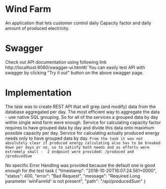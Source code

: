 # Wind Farm
An application that lets customer control daily Capacity factor and daily amount of produced electricity.

# Swagger
Check out API documentation using following link http://localhost:8080/swagger-ui.html#/
You can easily test API with swagger by clicking "Try it out" button on the above swagger page.

# Implementation
The task was to create REST API that will grep (and modify) data from the database aggregated per day.
The most efficient way to aggregate the data - use native SQL grouping. So for all of the services a grouped data by day within single wind farm were enough.
Service for calculating capacity factor requires to have grouped data by day and divide this data onto maximum possible capacity per day.
Service for calculating actually produced energy needs only to have grouped data by day. 
`From the task it was not absolutely clear if produced energy calculating also has to be breaked down per days or no,
 so to satisfy both needs and as efforts were extremely small -  2 endpoint were provided: /produced and /producedSum`


No specific Error Handling was provided because the default one is good enough for the test task
{
  "timestamp": "2018-10-20T16:07:24.561+0000",
  "status": 400,
  "error": "Bad Request",
  "message": "Required Long parameter 'winFarmId' is not present",
  "path": "/api/producedSum"
}